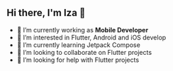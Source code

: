 ## Hi there, I'm Iza 👋

- 🔭 I’m currently working as **Mobile Developer**
- 👀 I’m interested in Flutter, Android and iOS develop
- 🌱 I’m currently learning Jetpack Compose
- 👯 I’m looking to collaborate on Flutter projects
- 🤔 I’m looking for help with Flutter projects
